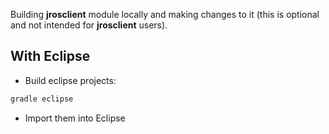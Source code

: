 Building **jrosclient** module locally and making changes to it (this is optional and not intended for **jrosclient** users).

## With Eclipse

- Build eclipse projects:

``` bash
gradle eclipse
```

- Import them into Eclipse
